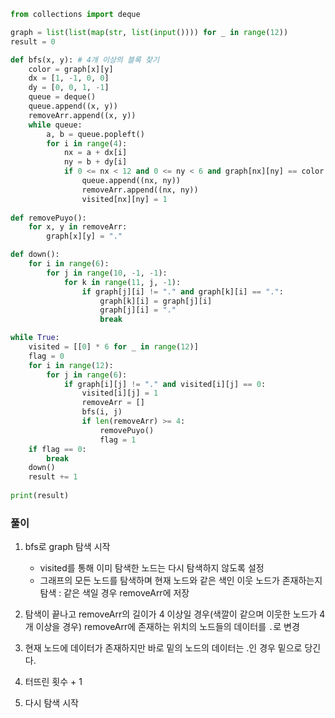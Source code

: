 ```python
from collections import deque

graph = list(list(map(str, list(input()))) for _ in range(12))
result = 0

def bfs(x, y): # 4개 이상의 블록 찾기
    color = graph[x][y]
    dx = [1, -1, 0, 0]
    dy = [0, 0, 1, -1]
    queue = deque()
    queue.append((x, y))
    removeArr.append((x, y))
    while queue:
        a, b = queue.popleft()
        for i in range(4):
            nx = a + dx[i]
            ny = b + dy[i]
            if 0 <= nx < 12 and 0 <= ny < 6 and graph[nx][ny] == color and visited[nx][ny] == 0:
                queue.append((nx, ny))
                removeArr.append((nx, ny))
                visited[nx][ny] = 1
                
def removePuyo():
    for x, y in removeArr:
        graph[x][y] = "."

def down():
    for i in range(6):
        for j in range(10, -1, -1):
            for k in range(11, j, -1):
                if graph[j][i] != "." and graph[k][i] == ".":
                    graph[k][i] = graph[j][i]
                    graph[j][i] = "."
                    break

while True:
    visited = [[0] * 6 for _ in range(12)]
    flag = 0
    for i in range(12):
        for j in range(6):
            if graph[i][j] != "." and visited[i][j] == 0:
                visited[i][j] = 1
                removeArr = []
                bfs(i, j)
                if len(removeArr) >= 4:
                    removePuyo()
                    flag = 1
    if flag == 0:
        break
    down()
    result += 1
   
print(result)
```

### 풀이

1. bfs로 graph 탐색 시작
    - visited를 통해 이미 탐색한 노드는 다시 탐색하지 않도록 설정
    - 그래프의 모든 노드를 탐색하며 현재 노드와 같은 색인 이웃 노드가 존재하는지 탐색
        : 같은 색일 경우 removeArr에 저장
2. 탐색이 끝나고 removeArr의 길이가 4 이상일 경우(색깔이 같으며 이웃한 노드가 4개 이상을 경우) removeArr에 존재하는 위치의 노드들의 데이터를 `.`로 변경

3. 현재 노드에 데이터가 존재하지만 바로 밑의 노드의 데이터는 .인 경우 밑으로 당긴다.

5. 터뜨린 횟수 + 1

4. 다시 탐색 시작
    

